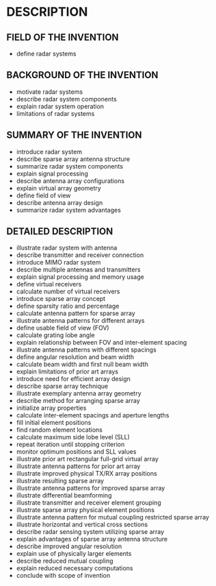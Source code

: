 # DESCRIPTION

## FIELD OF THE INVENTION

- define radar systems

## BACKGROUND OF THE INVENTION

- motivate radar systems
- describe radar system components
- explain radar system operation
- limitations of radar systems

## SUMMARY OF THE INVENTION

- introduce radar system
- describe sparse array antenna structure
- summarize radar system components
- explain signal processing
- describe antenna array configurations
- explain virtual array geometry
- define field of view
- describe antenna array design
- summarize radar system advantages

## DETAILED DESCRIPTION

- illustrate radar system with antenna
- describe transmitter and receiver connection
- introduce MIMO radar system
- describe multiple antennas and transmitters
- explain signal processing and memory usage
- define virtual receivers
- calculate number of virtual receivers
- introduce sparse array concept
- define sparsity ratio and percentage
- calculate antenna pattern for sparse array
- illustrate antenna patterns for different arrays
- define usable field of view (FOV)
- calculate grating lobe angle
- explain relationship between FOV and inter-element spacing
- illustrate antenna patterns with different spacings
- define angular resolution and beam width
- calculate beam width and first null beam width
- explain limitations of prior art arrays
- introduce need for efficient array design
- describe sparse array technique
- illustrate exemplary antenna array geometry
- describe method for arranging sparse array
- initialize array properties
- calculate inter-element spacings and aperture lengths
- fill initial element positions
- find random element locations
- calculate maximum side lobe level (SLL)
- repeat iteration until stopping criterion
- monitor optimum positions and SLL values
- illustrate prior art rectangular full-grid virtual array
- illustrate antenna patterns for prior art array
- illustrate improved physical TX/RX array positions
- illustrate resulting sparse array
- illustrate antenna patterns for improved sparse array
- illustrate differential beamforming
- illustrate transmitter and receiver element grouping
- illustrate sparse array physical element positions
- illustrate antenna pattern for mutual coupling restricted sparse array
- illustrate horizontal and vertical cross sections
- describe radar sensing system utilizing sparse array
- explain advantages of sparse array antenna structure
- describe improved angular resolution
- explain use of physically larger elements
- describe reduced mutual coupling
- explain reduced necessary computations
- conclude with scope of invention

